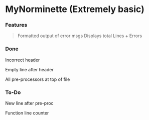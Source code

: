 # MyNorminette (Extremely basic)
### Features
> Formatted output of error msgs
> Displays total Lines + Errors

### Done
Incorrect header

Empty line after header

All pre-processors at top of file

### To-Do
New line after pre-proc

Function line counter
